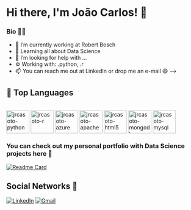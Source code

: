 # Hi there, I'm João Carlos! 👋

### Bio 👨‍💻
- 🔭 I’m currently working at Robert Bosch
- 🌱 Learning all about Data Science
- 🤔 I’m looking for help with ...
- ⚙️ Working with: .python, .r
- 📫 You can reach me out at LinkedIn or drop me an e-mail 😄
-->

## 🧰 Top Languages

<div>
 <div style="display: inline_block"><br>
   <img align="center" alt="jrcasoto-python" height="60" width="60" img src="https://cdn.jsdelivr.net/gh/devicons/devicon/icons/python/python-original-wordmark.svg">
   <img align="center" alt="jrcasoto-r" height="60" width="60" img src="https://cdn.jsdelivr.net/gh/devicons/devicon/icons/r/r-original.svg">
   <img align="center" alt="jrcasoto-azure" height="60" width="60" img src="https://cdn.jsdelivr.net/gh/devicons/devicon/icons/azure/azure-original-wordmark.svg">
   <img align="center" alt="jrcasoto-apache" height="60" width="60" src="https://cdn.jsdelivr.net/gh/devicons/devicon/icons/apache/apache-original.svg">
   <img align="center" alt="jrcasoto-html5" height="60" width="60" img src="https://cdn.jsdelivr.net/gh/devicons/devicon/icons/html5/html5-original.svg">
   <img align="center" alt="jrcasoto-mongodb" height="60" width="60" scr=img src="https://cdn.jsdelivr.net/gh/devicons/devicon/icons/mongodb/mongodb-original-wordmark.svg">
   <img align="center" alt="jrcasoto-mysql" height="60" width="60" img src="https://cdn.jsdelivr.net/gh/devicons/devicon/icons/mysql/mysql-original-wordmark.svg">
</div>
  

### You can check out my personal portfolio with Data Science projects here 📗

[![Readme Card](https://github-readme-stats.vercel.app/api/pin/?username=jrcasoto&repo=portfolio&theme=dracula)](https://github.com/jrcasoto/portfolio)

 
## Social Networks 📮

[![LinkedIn](https://img.shields.io/badge/LinkedIn-0077B5?style=for-the-badge&logo=linkedin&logoColor=white)](https://www.linkedin.com/in/joao-carlos-casoto-junior/)
[![Gmail](https://img.shields.io/badge/Gmail-D14836?style=for-the-badge&logo=gmail&logoColor=white)](mailto:jrcasoto@gmail.com)
